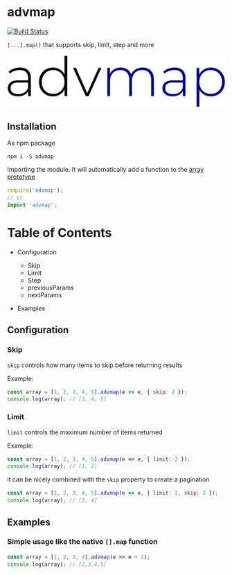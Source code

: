 # advmap

[![Build Status](https://travis-ci.org/alexcambose/advmap.svg?branch=master)](https://travis-ci.org/alexcambose/advmap)

`[...].map()` that supports skip, limit, step and more

![logo](logo.png)

## Installation

As npm package

```
npm i -S advmap
```

Importing the module. It will automatically add a function to the [array prototype](https://developer.mozilla.org/en-US/docs/Web/JavaScript/Reference/Global_Objects/Array/prototype)

```js
require('advmap');
// or
import 'advmap';
```

# Table of Contents

- Configuration

  - Skip
  - Limit
  - Step
  - previousParams
  - nextParams

- Examples

## Configuration

### Skip

`skip` controls how many items to skip before returning results

Example:

```js
const array = [1, 2, 3, 4, 5].advmap(e => e, { skip: 2 });
console.log(array); // [3, 4, 5]
```

### Limit

`limit` controls the maximum number of items returned

Example:

```js
const array = [1, 2, 3, 4, 5].advmap(e => e, { limit: 2 });
console.log(array); // [1, 2]
```

it can be nicely combined with the `skip` property to create a pagination

```js
const array = [1, 2, 3, 4, 5].advmap(e => e, { limit: 2, skip: 2 });
console.log(array); // [3, 4]
```

## Examples

### Simple usage like the native `[].map` function

```js
const array = [1, 2, 3, 4].advmap(e => e + 1);
console.log(array); // [2,3,4,5]
```
